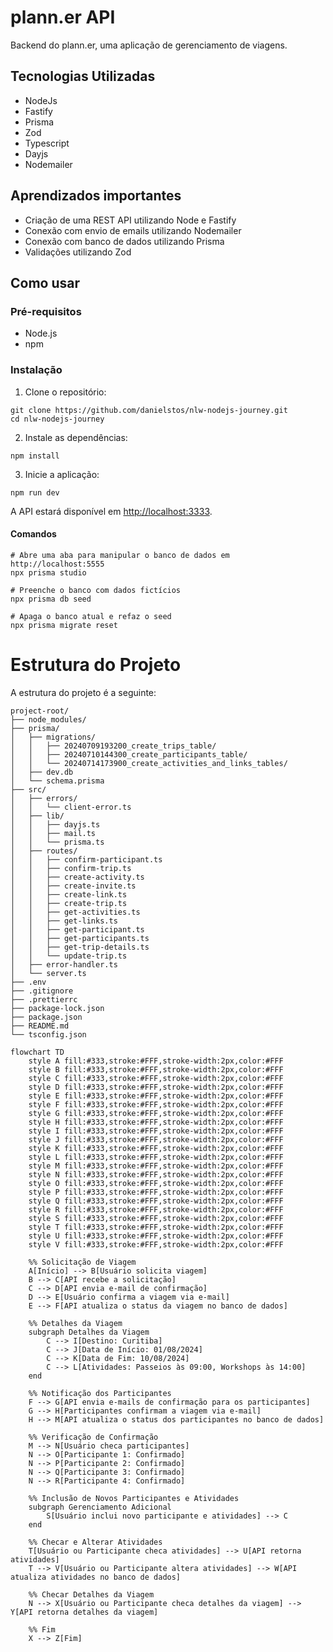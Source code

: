 #  plann.er  API


Backend do plann.er, uma aplicação de gerenciamento de viagens.

## Tecnologias Utilizadas

[](https://github.com/danielstos/nlw-nodejs-journey?tab=readme-ov-file#Tecnologias-Utilizadas)

- NodeJs
- Fastify
- Prisma
- Zod
- Typescript
- Dayjs
- Nodemailer

  
## Aprendizados importantes
[](https://github.com/danielstos/nlw-nodejs-journey?tab=readme-ov-file#aprendizados-importantes)


- Criação de uma REST API utilizando Node e Fastify
- Conexão com envio de emails utilizando Nodemailer
- Conexão com banco de dados utilizando Prisma
- Validações utilizando Zod


## Como usar
[](https://github.com/danielstos/nlw-nodejs-journey?tab=readme-ov-file#como-usar)


### Pré-requisitos
[](https://github.com/danielstos/nlw-nodejs-journey?tab=readme-ov-file#pr%C3%A9-requisitos)


- Node.js
- npm

### Instalação
[](https://github.com/danielstos/nlw-nodejs-journey?tab=readme-ov-file#instala%C3%A7%C3%A3o)

1. Clone o repositório:

```shell
git clone https://github.com/danielstos/nlw-nodejs-journey.git
cd nlw-nodejs-journey
```

2. Instale as dependências:

```shell
npm install
```

3. Inicie a aplicação:

```shell
npm run dev
```

A API estará disponível em [http://localhost:3333](http://localhost:3333/).

#### Comandos
[](https://github.com/danielstos/nlw-nodejs-journey?tab=readme-ov-file#comandos)

```shell
# Abre uma aba para manipular o banco de dados em http://localhost:5555
npx prisma studio
```

```shell
# Preenche o banco com dados fictícios
npx prisma db seed
```

```shell
# Apaga o banco atual e refaz o seed
npx prisma migrate reset
```

# Estrutura do Projeto

A estrutura do projeto é a seguinte:

```plaintext
project-root/
├── node_modules/
├── prisma/
│   ├── migrations/
│   │   ├── 20240709193200_create_trips_table/
│   │   ├── 20240710144300_create_participants_table/
│   │   └── 20240714173900_create_activities_and_links_tables/
│   ├── dev.db
│   └── schema.prisma
├── src/
│   ├── errors/
│   │   └── client-error.ts
│   ├── lib/
│   │   ├── dayjs.ts
│   │   ├── mail.ts
│   │   └── prisma.ts
│   ├── routes/
│   │   ├── confirm-participant.ts
│   │   ├── confirm-trip.ts
│   │   ├── create-activity.ts
│   │   ├── create-invite.ts
│   │   ├── create-link.ts
│   │   ├── create-trip.ts
│   │   ├── get-activities.ts
│   │   ├── get-links.ts
│   │   ├── get-participant.ts
│   │   ├── get-participants.ts
│   │   ├── get-trip-details.ts
│   │   └── update-trip.ts
│   ├── error-handler.ts
│   └── server.ts
├── .env
├── .gitignore
├── .prettierrc
├── package-lock.json
├── package.json
├── README.md
└── tsconfig.json

```

```mermaid
flowchart TD
    style A fill:#333,stroke:#FFF,stroke-width:2px,color:#FFF
    style B fill:#333,stroke:#FFF,stroke-width:2px,color:#FFF
    style C fill:#333,stroke:#FFF,stroke-width:2px,color:#FFF
    style D fill:#333,stroke:#FFF,stroke-width:2px,color:#FFF
    style E fill:#333,stroke:#FFF,stroke-width:2px,color:#FFF
    style F fill:#333,stroke:#FFF,stroke-width:2px,color:#FFF
    style G fill:#333,stroke:#FFF,stroke-width:2px,color:#FFF
    style H fill:#333,stroke:#FFF,stroke-width:2px,color:#FFF
    style I fill:#333,stroke:#FFF,stroke-width:2px,color:#FFF
    style J fill:#333,stroke:#FFF,stroke-width:2px,color:#FFF
    style K fill:#333,stroke:#FFF,stroke-width:2px,color:#FFF
    style L fill:#333,stroke:#FFF,stroke-width:2px,color:#FFF
    style M fill:#333,stroke:#FFF,stroke-width:2px,color:#FFF
    style N fill:#333,stroke:#FFF,stroke-width:2px,color:#FFF
    style O fill:#333,stroke:#FFF,stroke-width:2px,color:#FFF
    style P fill:#333,stroke:#FFF,stroke-width:2px,color:#FFF
    style Q fill:#333,stroke:#FFF,stroke-width:2px,color:#FFF
    style R fill:#333,stroke:#FFF,stroke-width:2px,color:#FFF
    style S fill:#333,stroke:#FFF,stroke-width:2px,color:#FFF
    style T fill:#333,stroke:#FFF,stroke-width:2px,color:#FFF
    style U fill:#333,stroke:#FFF,stroke-width:2px,color:#FFF
    style V fill:#333,stroke:#FFF,stroke-width:2px,color:#FFF

    %% Solicitação de Viagem
    A[Início] --> B[Usuário solicita viagem]
    B --> C[API recebe a solicitação]
    C --> D[API envia e-mail de confirmação]
    D --> E[Usuário confirma a viagem via e-mail]
    E --> F[API atualiza o status da viagem no banco de dados]

    %% Detalhes da Viagem
    subgraph Detalhes da Viagem
        C --> I[Destino: Curitiba]
        C --> J[Data de Início: 01/08/2024]
        C --> K[Data de Fim: 10/08/2024]
        C --> L[Atividades: Passeios às 09:00, Workshops às 14:00]
    end

    %% Notificação dos Participantes
    F --> G[API envia e-mails de confirmação para os participantes]
    G --> H[Participantes confirmam a viagem via e-mail]
    H --> M[API atualiza o status dos participantes no banco de dados]

    %% Verificação de Confirmação
    M --> N[Usuário checa participantes]
    N --> O[Participante 1: Confirmado]
    N --> P[Participante 2: Confirmado]
    N --> Q[Participante 3: Confirmado]
    N --> R[Participante 4: Confirmado]

    %% Inclusão de Novos Participantes e Atividades
    subgraph Gerenciamento Adicional
        S[Usuário inclui novo participante e atividades] --> C
    end

    %% Checar e Alterar Atividades
    T[Usuário ou Participante checa atividades] --> U[API retorna atividades]
    T --> V[Usuário ou Participante altera atividades] --> W[API atualiza atividades no banco de dados]

    %% Checar Detalhes da Viagem
    N --> X[Usuário ou Participante checa detalhes da viagem] --> Y[API retorna detalhes da viagem]

    %% Fim
    X --> Z[Fim]

